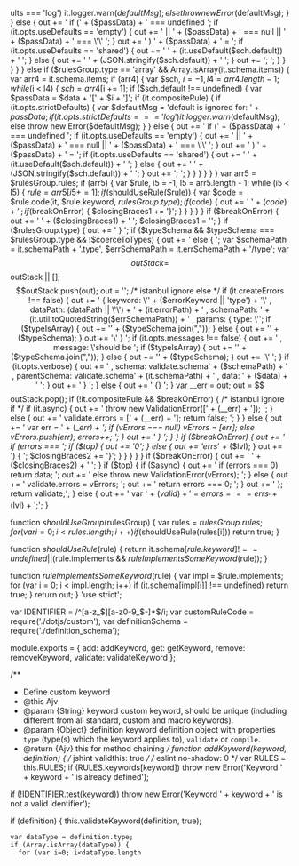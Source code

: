 ults === 'log') it.logger.warn($defaultMsg);
                        else throw new Error($defaultMsg);
                      }
                    } else {
                      out += ' if (' + ($passData) + ' === undefined ';
                      if (it.opts.useDefaults == 'empty') {
                        out += ' || ' + ($passData) + ' === null || ' + ($passData) + ' === \'\' ';
                      }
                      out += ' ) ' + ($passData) + ' = ';
                      if (it.opts.useDefaults == 'shared') {
                        out += ' ' + (it.useDefault($sch.default)) + ' ';
                      } else {
                        out += ' ' + (JSON.stringify($sch.default)) + ' ';
                      }
                      out += '; ';
                    }
                  }
                }
              }
            } else if ($rulesGroup.type == 'array' && Array.isArray(it.schema.items)) {
              var arr4 = it.schema.items;
              if (arr4) {
                var $sch, $i = -1,
                  l4 = arr4.length - 1;
                while ($i < l4) {
                  $sch = arr4[$i += 1];
                  if ($sch.default !== undefined) {
                    var $passData = $data + '[' + $i + ']';
                    if (it.compositeRule) {
                      if (it.opts.strictDefaults) {
                        var $defaultMsg = 'default is ignored for: ' + $passData;
                        if (it.opts.strictDefaults === 'log') it.logger.warn($defaultMsg);
                        else throw new Error($defaultMsg);
                      }
                    } else {
                      out += ' if (' + ($passData) + ' === undefined ';
                      if (it.opts.useDefaults == 'empty') {
                        out += ' || ' + ($passData) + ' === null || ' + ($passData) + ' === \'\' ';
                      }
                      out += ' ) ' + ($passData) + ' = ';
                      if (it.opts.useDefaults == 'shared') {
                        out += ' ' + (it.useDefault($sch.default)) + ' ';
                      } else {
                        out += ' ' + (JSON.stringify($sch.default)) + ' ';
                      }
                      out += '; ';
                    }
                  }
                }
              }
            }
          }
          var arr5 = $rulesGroup.rules;
          if (arr5) {
            var $rule, i5 = -1,
              l5 = arr5.length - 1;
            while (i5 < l5) {
              $rule = arr5[i5 += 1];
              if ($shouldUseRule($rule)) {
                var $code = $rule.code(it, $rule.keyword, $rulesGroup.type);
                if ($code) {
                  out += ' ' + ($code) + ' ';
                  if ($breakOnError) {
                    $closingBraces1 += '}';
                  }
                }
              }
            }
          }
          if ($breakOnError) {
            out += ' ' + ($closingBraces1) + ' ';
            $closingBraces1 = '';
          }
          if ($rulesGroup.type) {
            out += ' } ';
            if ($typeSchema && $typeSchema === $rulesGroup.type && !$coerceToTypes) {
              out += ' else { ';
              var $schemaPath = it.schemaPath + '.type',
                $errSchemaPath = it.errSchemaPath + '/type';
              var $$outStack = $$outStack || [];
              $$outStack.push(out);
              out = ''; /* istanbul ignore else */
              if (it.createErrors !== false) {
                out += ' { keyword: \'' + ($errorKeyword || 'type') + '\' , dataPath: (dataPath || \'\') + ' + (it.errorPath) + ' , schemaPath: ' + (it.util.toQuotedString($errSchemaPath)) + ' , params: { type: \'';
                if ($typeIsArray) {
                  out += '' + ($typeSchema.join(","));
                } else {
                  out += '' + ($typeSchema);
                }
                out += '\' } ';
                if (it.opts.messages !== false) {
                  out += ' , message: \'should be ';
                  if ($typeIsArray) {
                    out += '' + ($typeSchema.join(","));
                  } else {
                    out += '' + ($typeSchema);
                  }
                  out += '\' ';
                }
                if (it.opts.verbose) {
                  out += ' , schema: validate.schema' + ($schemaPath) + ' , parentSchema: validate.schema' + (it.schemaPath) + ' , data: ' + ($data) + ' ';
                }
                out += ' } ';
              } else {
                out += ' {} ';
              }
              var __err = out;
              out = $$outStack.pop();
              if (!it.compositeRule && $breakOnError) {
                /* istanbul ignore if */
                if (it.async) {
                  out += ' throw new ValidationError([' + (__err) + ']); ';
                } else {
                  out += ' validate.errors = [' + (__err) + ']; return false; ';
                }
              } else {
                out += ' var err = ' + (__err) + ';  if (vErrors === null) vErrors = [err]; else vErrors.push(err); errors++; ';
              }
              out += ' } ';
            }
          }
          if ($breakOnError) {
            out += ' if (errors === ';
            if ($top) {
              out += '0';
            } else {
              out += 'errs_' + ($lvl);
            }
            out += ') { ';
            $closingBraces2 += '}';
          }
        }
      }
    }
  }
  if ($breakOnError) {
    out += ' ' + ($closingBraces2) + ' ';
  }
  if ($top) {
    if ($async) {
      out += ' if (errors === 0) return data;           ';
      out += ' else throw new ValidationError(vErrors); ';
    } else {
      out += ' validate.errors = vErrors; ';
      out += ' return errors === 0;       ';
    }
    out += ' }; return validate;';
  } else {
    out += ' var ' + ($valid) + ' = errors === errs_' + ($lvl) + ';';
  }

  function $shouldUseGroup($rulesGroup) {
    var rules = $rulesGroup.rules;
    for (var i = 0; i < rules.length; i++)
      if ($shouldUseRule(rules[i])) return true;
  }

  function $shouldUseRule($rule) {
    return it.schema[$rule.keyword] !== undefined || ($rule.implements && $ruleImplementsSomeKeyword($rule));
  }

  function $ruleImplementsSomeKeyword($rule) {
    var impl = $rule.implements;
    for (var i = 0; i < impl.length; i++)
      if (it.schema[impl[i]] !== undefined) return true;
  }
  return out;
}
'use strict';

var IDENTIFIER = /^[a-z_$][a-z0-9_$-]*$/i;
var customRuleCode = require('./dotjs/custom');
var definitionSchema = require('./definition_schema');

module.exports = {
  add: addKeyword,
  get: getKeyword,
  remove: removeKeyword,
  validate: validateKeyword
};


/**
 * Define custom keyword
 * @this  Ajv
 * @param {String} keyword custom keyword, should be unique (including different from all standard, custom and macro keywords).
 * @param {Object} definition keyword definition object with properties `type` (type(s) which the keyword applies to), `validate` or `compile`.
 * @return {Ajv} this for method chaining
 */
function addKeyword(keyword, definition) {
  /* jshint validthis: true */
  /* eslint no-shadow: 0 */
  var RULES = this.RULES;
  if (RULES.keywords[keyword])
    throw new Error('Keyword ' + keyword + ' is already defined');

  if (!IDENTIFIER.test(keyword))
    throw new Error('Keyword ' + keyword + ' is not a valid identifier');

  if (definition) {
    this.validateKeyword(definition, true);

    var dataType = definition.type;
    if (Array.isArray(dataType)) {
      for (var i=0; i<dataType.length